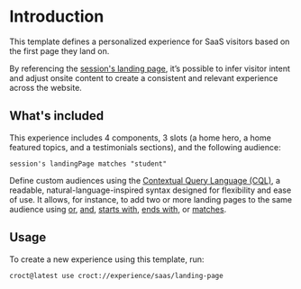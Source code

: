 # Introduction

This template defines a personalized experience for SaaS visitors based on the first page they land on.

By referencing the [session's landing page](https://docs.croct.com/reference/cql/data-types/session#web-session-landingpage-prop), it’s possible to infer visitor intent and adjust onsite content to create a consistent and relevant experience across the website.

## What's included

This experience includes 4 components, 3 slots (a home hero, a home featured topics, and a testimonials sections), and the following audience:

```cql
session's landingPage matches "student"
```

Define custom audiences using the [Contextual Query Language (CQL)](https://docs.croct.com/reference/cql/introduction), a readable, natural-language-inspired syntax designed for flexibility and ease of use. It allows, for instance, to add two or more landing pages to the same audience using [or](https://docs.croct.com/reference/cql/expressions/operations/logical#or), [and](https://docs.croct.com/reference/cql/expressions/operations/logical#and), [starts with](https://docs.croct.com/reference/cql/expressions/tests/string#starts-with), [ends with](https://docs.croct.com/reference/cql/expressions/tests/string#ends-with), or [matches](https://docs.croct.com/reference/cql/expressions/tests/string#matches).

## Usage

To create a new experience using this template, run:

```croct-cmd
croct@latest use croct://experience/saas/landing-page
```
